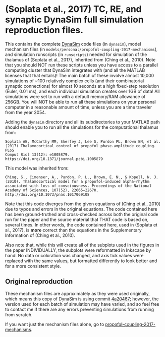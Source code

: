 # (Soplata et al., 2017) TC, RE, and synaptic DynaSim full simulation reproduction files.

This contains the complete [DynaSim](https://github.com/DynaSim/DynaSim) code
files (in `dynasim`), model mechanism files (in
`models/personal/propofol-coupling-2017-mechanisms`), and simulation runscripts
(in `runscripts`) needed for simulation of the thalamus of (Soplata et al.,
2017), inherited from (Ching et al., 2010). Note that you should NOT run these
scripts unless you have access to a parallel computing cluster that DynaSim
integrates with (and all the MATLAB licenses that that entails)! The main batch
of these involve almost 10,000 simulations of ~100 relatively complex cells (and
their combinatorial synaptic connections) for almost 10 seconds at a high
fixed-step resolution (Euler, 0.01 ms), and each individual simulation creates
over 1GB of data! All simulations were set to run with a default memory/RAM
allowance of 256GB. You will NOT be able to run all these simulations on your
personal computer in a reasonable amount of time, unless you are a time traveler
from the year 2054.

Adding the `dynasim` directory and all its subdirectories to your MATLAB path
should enable you to run all the simulations for the
computational thalamus from:

    Soplata AE, McCarthy MM, Sherfey J, Lee S, Purdon PL, Brown EN, et al.
    (2017) Thalamocortical control of propofol phase-amplitude coupling. PLoS
    Comput Biol 13(12): e1005879. https://doi.org/10.1371/journal.pcbi.1005879

This model was inherited from:

    Ching, S., Cimenser, A., Purdon, P. L., Brown, E. N., & Kopell, N. J.
    (2010). Thalamocortical model for a propofol-induced alpha-rhythm
    associated with loss of consciousness. Proceedings of the National
    Academy of Sciences, 107(52), 22665–22670.
    http://doi.org/10.1073/pnas.1017069108

Note that this code diverges from the given equations of (Ching et al., 2010)
due to typos and errors in the original equations. The code contained here has
been ground-truthed and cross-checked across both the original code run for the
paper and the source material that THAT code is based on, several times. In
other words, the code contained here, used in (Soplata et al., 2017), is
**more** correct than the equations in the Supplementary Information of (Ching
et al., 2010).

Also note that, while this will create all of the subplots used in the figures
in the paper INDIVIDUALLY, the subplots were reformatted in Inkscape by hand. No
data or coloration was changed, and axis tick values were replaced with the same
values, but formatted differently to look better and for a more consistent
style.

## Original reproduction

These mechanism files are approximately as they were used originally, which
means this copy of DynaSim is using commit
[4a20467](https://github.com/DynaSim/DynaSim/commit/4a20467848a82673492ee06322acd3505e8c1788);
however, the version used for each batch of simulation may have varied, and so
feel free to contact me if there are any errors preventing simulations from
running from scratch.

If you want just the mechanism files alone, go to
[propofol-coupling-2017-mechanisms](https://github.com/asoplata/propofol-coupling-2017-mechanisms).
